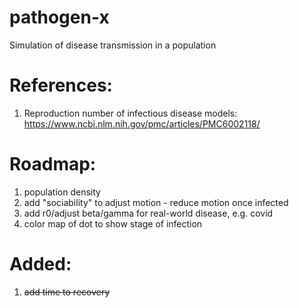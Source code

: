 # pathogen-x
 Simulation of disease transmission in a population

# References:
1. Reproduction number of infectious disease models: https://www.ncbi.nlm.nih.gov/pmc/articles/PMC6002118/

# Roadmap:
1. population density
2. add "sociability" to adjust motion - reduce motion once infected
3. add r0/adjust beta/gamma for real-world disease, e.g. covid
4. color map of dot to show stage of infection

# Added:
1. ~~add time to recovery~~